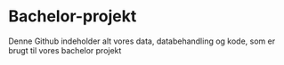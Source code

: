 # Bachelor-projekt
Denne Github indeholder alt vores data, databehandling og kode, som er brugt til vores bachelor projekt
